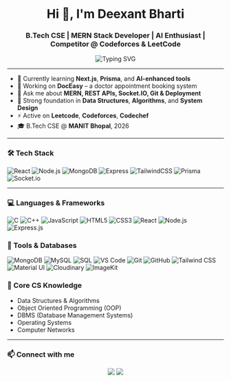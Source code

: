 <h1 align="center">Hi 👋, I'm Deexant Bharti</h1>
<h3 align="center">B.Tech CSE | MERN Stack Developer | AI Enthusiast | Competitor @ Codeforces & LeetCode</h3>

<p align="center">
  <img src="https://readme-typing-svg.demolab.com?font=Fira+Code&pause=1000&color=36BCF7&center=true&width=435&lines=Full+Stack+Developer;Clean+UI+Lover;Lifelong+Learner;AI+Tool+Builder" alt="Typing SVG" />
</p>

---

- 🌱 Currently learning **Next.js**, **Prisma**, and **AI-enhanced tools**
- 🚀 Working on **DocEasy** – a doctor appointment booking system
- 💬 Ask me about **MERN, REST APIs, Socket.IO, Git & Deployment**
- 🧠 Strong foundation in **Data Structures**, **Algorithms**, and **System Design**
- ⚡ Active on **Leetcode**, **Codeforces**, **Codechef**
- 🎓 B.Tech CSE @ **MANIT Bhopal**, 2026

---

### 🛠 Tech Stack

![React](https://img.shields.io/badge/-React-61DAFB?style=for-the-badge&logo=react)
![Node.js](https://img.shields.io/badge/-Node.js-339933?style=for-the-badge&logo=node.js)
![MongoDB](https://img.shields.io/badge/-MongoDB-47A248?style=for-the-badge&logo=mongodb)
![Express](https://img.shields.io/badge/-Express-000000?style=for-the-badge&logo=express)
![TailwindCSS](https://img.shields.io/badge/-Tailwind-06B6D4?style=for-the-badge&logo=tailwindcss)
![Prisma](https://img.shields.io/badge/-Prisma-2D3748?style=for-the-badge&logo=prisma)
![Socket.io](https://img.shields.io/badge/-Socket.io-010101?style=for-the-badge&logo=socketdotio)

---

### 💻 Languages & Frameworks
![C](https://img.shields.io/badge/C-00599C?style=flat&logo=c&logoColor=white)
![C++](https://img.shields.io/badge/C++-00599C?style=flat&logo=c%2B%2B&logoColor=white)
![JavaScript](https://img.shields.io/badge/JavaScript-F7DF1E?style=flat&logo=javascript&logoColor=black)
![HTML5](https://img.shields.io/badge/HTML5-E34F26?style=flat&logo=html5&logoColor=white)
![CSS3](https://img.shields.io/badge/CSS3-1572B6?style=flat&logo=css3&logoColor=white)
![React](https://img.shields.io/badge/React-20232A?style=flat&logo=react&logoColor=61DAFB)
![Node.js](https://img.shields.io/badge/Node.js-339933?style=flat&logo=node.js&logoColor=white)
![Express.js](https://img.shields.io/badge/Express.js-000000?style=flat&logo=express&logoColor=white)

### 🔧 Tools & Databases
![MongoDB](https://img.shields.io/badge/MongoDB-4EA94B?style=flat&logo=mongodb&logoColor=white)
![MySQL](https://img.shields.io/badge/MySQL-4479A1?style=flat&logo=mysql&logoColor=white)
![SQL](https://img.shields.io/badge/SQL-CC2927?style=flat&logo=sql&logoColor=white)
![VS Code](https://img.shields.io/badge/VS%20Code-007ACC?style=flat&logo=visual-studio-code&logoColor=white)
![Git](https://img.shields.io/badge/Git-F05032?style=flat&logo=git&logoColor=white)
![GitHub](https://img.shields.io/badge/GitHub-181717?style=flat&logo=github&logoColor=white)
![Tailwind CSS](https://img.shields.io/badge/Tailwind_CSS-38B2AC?style=flat&logo=tailwind-css&logoColor=white)
![Material UI](https://img.shields.io/badge/MUI-007FFF?style=flat&logo=mui&logoColor=white)
![Cloudinary](https://img.shields.io/badge/Cloudinary-3448C5?style=flat&logo=cloudinary&logoColor=white)
![ImageKit](https://img.shields.io/badge/ImageKit.io-00A5E5?style=flat&logo=data:image/svg+xml;base64,PHN2ZyB...&logoColor=white) <!-- Approximate, no official badge -->

### 🧠 Core CS Knowledge
- Data Structures & Algorithms  
- Object Oriented Programming (OOP)  
- DBMS (Database Management Systems)  
- Operating Systems  
- Computer Networks  

---

### 📫 Connect with me

<p align="center">
  <a href="https://www.linkedin.com/in/deexant-bharti-35235527b/" target="_blank"><img src="https://img.shields.io/badge/-LinkedIn-blue?style=for-the-badge&logo=linkedin" /></a>
  <a href="https://github.com/DeexantBharti"><img src="https://img.shields.io/badge/-GitHub-black?style=for-the-badge&logo=github" /></a>
</p>
